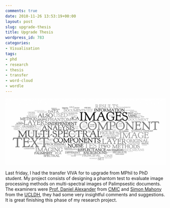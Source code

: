 ```yaml
---
comments: true
date: 2010-11-26 13:53:19+00:00
layout: post
slug: upgrade-thesis
title: Upgrade Thesis
wordpress_id: 783
categories:
- Visualisation
tags:
- phd
- research
- thesis
- transfer
- word-cloud
- wordle
---
```



![Transfer Thesis Wordle](/images/transfer-thesis-word-cloud.png)

Last friday, I had the transfer VIVA for to upgrade from MPhil to PhD student. My project consists of designing a phantom test to evaluate image processing methods on multi-spectral images of Palimpsestic documents. The examiners were [Prof. Daniel Alexander][dax] from [CMIC] and [Simon Mahony][sma] from the [UCLDH], they had some very insightful comments and suggestions. It is great finishing this phase of my research project.

[UCLDH]: http://www.ucl.ac.uk/dh/ "Centre for Digital Humanities"
[CMIC]: http://cmic.cs.ucl.ac.uk/ "Centre for Medical Image Computing"
[dax]: http://www.cs.ucl.ac.uk/staff/d.alexander/
[sma]: http://www.ucl.ac.uk/infostudies/simon-mahony/
